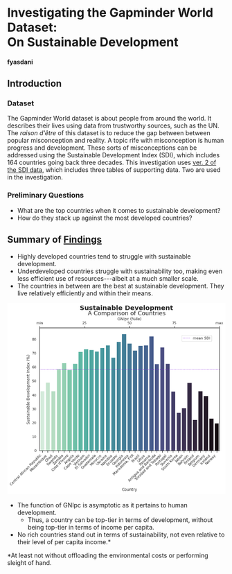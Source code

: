 Investigating the Gapminder World Dataset: <br> On Sustainable Development
==========================================================================
#### fyasdani

Introduction
------------

### Dataset

The Gapminder World dataset is about people from around the world. It
describes their lives using data from trustworthy sources, such as the
UN. The *raison d'être* of this dataset is to reduce the gap between
between popular misconception and reality. A topic rife with
misconception is human progress and development. These sorts of
misconceptions can be addressed using the Sustainable Development Index
(SDI), which includes 164 countries going back three decades. This
investigation uses [ver. 2 of the SDI data](http://gapm.io/dsdi), which
includes three tables of supporting data. Two are used in the
investigation.

### Preliminary Questions

-   What are the top countries when it comes to sustainable development?
-   How do they stack up against the most developed countries?

Summary of [Findings](https://raw.githack.com/fyasdani/sdi-investigation/main/investigate_a_dataset.html)
-------------------

-   Highly developed countries tend to struggle with sustainable
    development.
-   Underdeveloped countries struggle with sustainability too, making
    even less efficient use of resources---albeit at a much smaller
    scale.
-   The countries in between are the best at sustainable development.
    They live relatively efficiently and within their means.

![barplot comparing sustainable development of countries](sustainable_development.png)

-   The function of GNIpc is asymptotic as it pertains to human
    development.
    -   Thus, a country can be top-tier in terms of development, without
        being top-tier in terms of income per capita.
-   No rich countries stand out in terms of sustainability, not even
    relative to their level of per capita income.\*

\*At least not without offloading the environmental costs or performing
sleight of hand.
